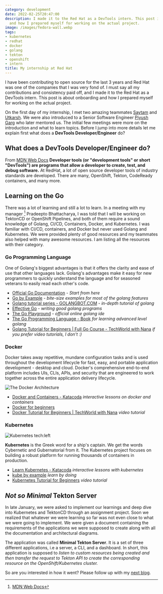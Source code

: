 ```yaml
---
category: development
date: 2022-02-25T20:47:00
description: I made it to the Red Hat as a DevTools intern. This post is about onboarding
  and how I prepared myself for working on the actual project.
image: /images/fedora-wall.webp
tags:
- kubernetes
- redhat
- docker
- golang
- tekton
- openshift
- intern
title: My internship at Red Hat
---
```


I have been contributing to open source for the last 3 years and Red Hat
was one of the companies that I was very fond of. I must say all my
contributions and consistency paid off, and I made it to the Red Hat as
a DevTools intern. This post is about onboarding and how I prepared
myself for working on the actual project.

On the first day of my internship, I met two amazing teammates
[Saytam](https://github.com/) and [Utkarsh](https://github.com/). We
were also introduced to a Senior Software Engineer [Piyush
Garg](https://github.com) who later mentored us. The initial few
meetings were more on the introduction and what to learn topics. Before
I jump into more details let me explain first what does a **DevTools
Developer/Engineer** do?

## What does a DevTools Developer/Engineer do?

From [MDN Web
Docs](https://developer.mozilla.org/en-US/docs/Glossary/Developer_Tools)
**Developer tools (or "development tools" or short "DevTools") are
programs that allow a developer to create, test, and debug software.**
At RedHat, a lot of open source developer tools of industry standards
are developed. There are many, OpenShift, Tekton, CodeReady containers,
and many more.

## Learning on the Go

There was a lot of learning and still a lot to learn. In a meeting with
my manager [^1] Pradeepto Bhattacharya, I was told that I will be working on
TektonCD or OpenShift Pipelines, and both of them require a sound
knowledge of Golang, CI/CD, Containers, Docker, and Kubernetes. I was
familiar with CI/CD, containers, and Docker but never used Golang and
Kubernetes. We were provided plenty of good resources and my teammates
also helped with many awesome resources. I am listing all the resources
with their category.

### Go Programming Language

One of Golang's biggest advantages is that it offers the clarity and
ease of use that other languages lack. Golang's advantages make it easy
for new programmers to quickly understand the language and for seasoned
veterans to easily read each other's code.

- [Official Go Documentation](https://go.dev/doc/) - *Start from here*
- [Go by Example](https://gobyexample.com/) - *bite-size examples for
  most of the golang features*
- [Golang tutorial series -
  GOLANGBOT.COM](https://golangbot.com/learn-golang-series/) - *in-depth
  tutorial of golang*
- [Effective Go](https://go.dev/doc/effective_go) - *writing good golang
  programs*
- [The Go Playground](https://go.dev/play/) - *official online golang
  ide*
- [The Go Programming Language - Book](https://www.gopl.io/) *for
  learning advanced level golang*
- [Golang Tutorial for Beginners | Full Go Course - TechWorld with
  Nana](https://youtu.be/yyUHQIec83I) *if you prefer video tutorials, I
  don't :)*

### Docker

Docker takes away repetitive, mundane configuration tasks and is used
throughout the development lifecycle for fast, easy, and portable
application development - desktop and cloud. Docker's comprehensive
end-to-end platform includes UIs, CLIs, APIs, and security that are
engineered to work together across the entire application delivery
lifecycle.

![The Docker Architecture](/images/docker-architecture.webp)

- [Docker and Containers -
  Katacoda](https://www.katacoda.com/courses/docker) *interactive
  lessons on docker and containers*
- [Docker for beginners](https://docker-curriculum.com/)
- [Docker Tutorial for Beginners | TechWorld with
  Nana](https://youtu.be/3c-iBn73dDE) *video tutorial*

### Kubernetes

![Kubernetes tech:left](/images/kubernetes-meme.webp)

**Kubernetes** is the Greek word for a ship's captain. We get the words
Cybernetic and Gubernatorial from it. The Kubernetes project focuses on
building a robust platform for running thousands of containers in
production.

- [Learn Kubernetes -
  Katacoda](https://www.katacoda.com/courses/kubernetes) *interactive
  lessons with kubernetes*
- [kube by example](https://kubebyexample.com/) *learn by doing*
- [Kubernetes Tutorial for Beginners](https://youtu.be/X48VuDVv0do)
  *video tutorial*

## *Not so Minimal* Tekton Server

In late January, we were asked to implement our learnings and deep dive
into Kubernetes and TektonCD through an assignment project. Soon we
realized that whatever we were learning so far was not even close to
what we were going to implement. We were given a document containing the
requirements of the applications we were supposed to create along with
all the documentation and architectural diagrams.

The application was called **Minimal Tekton Server**. It is a set of
three different applications, i.e a server, a CLI, and a dashboard. In
short, this application is supposed to *listen to custom resources being
created and then transfer the request to Tekton API to create the
corresponding resource on the OpenShift/Kubernetes cluster.*

So are you interested in how it went? Please follow up with my [next
blog](https://avinal.space/posts/development/lovely-dangerous-things-redhat).

[^1]: [MDN Web
Docs](https://developer.mozilla.org/en-US/docs/Glossary/Developer_Tools)
